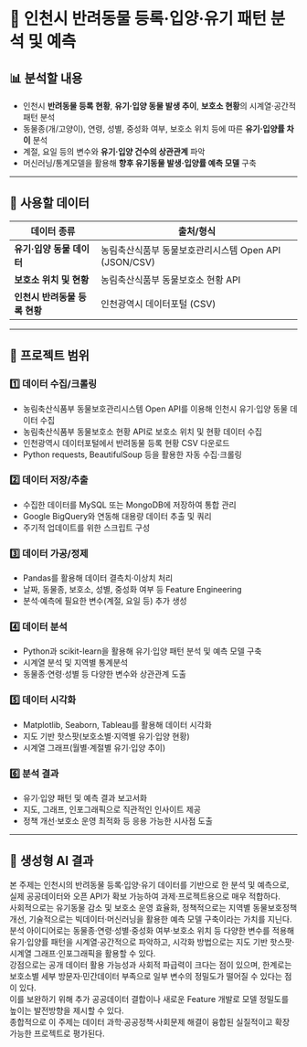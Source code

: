 # 🐾 인천시 반려동물 등록·입양·유기 패턴 분석 및 예측

## 📊 분석할 내용
- 인천시 **반려동물 등록 현황**, **유기·입양 동물 발생 추이**, **보호소 현황**의 시계열·공간적 패턴 분석  
- 동물종(개/고양이), 연령, 성별, 중성화 여부, 보호소 위치 등에 따른 **유기·입양률 차이** 분석  
- 계절, 요일 등의 변수와 **유기·입양 건수의 상관관계** 파악  
- 머신러닝/통계모델을 활용해 **향후 유기동물 발생·입양률 예측 모델** 구축  

---

## 📂 사용할 데이터
| 데이터 종류 | 출처/형식 |
|---|---|
| **유기·입양 동물 데이터** | 농림축산식품부 동물보호관리시스템 Open API (JSON/CSV) |
| **보호소 위치 및 현황** | 농림축산식품부 동물보호소 현황 API |
| **인천시 반려동물 등록 현황** | 인천광역시 데이터포털 (CSV) |

---

## 📌 프로젝트 범위

### 1️⃣ 데이터 수집/크롤링
- 농림축산식품부 동물보호관리시스템 Open API를 이용해 인천시 유기·입양 동물 데이터 수집  
- 농림축산식품부 동물보호소 현황 API로 보호소 위치 및 현황 데이터 수집  
- 인천광역시 데이터포털에서 반려동물 등록 현황 CSV 다운로드  
- Python requests, BeautifulSoup 등을 활용한 자동 수집·크롤링

### 2️⃣ 데이터 저장/추출
- 수집한 데이터를 MySQL 또는 MongoDB에 저장하여 통합 관리  
- Google BigQuery와 연동해 대용량 데이터 추출 및 쿼리  
- 주기적 업데이트를 위한 스크립트 구성

### 3️⃣ 데이터 가공/정제
- Pandas를 활용해 데이터 결측치·이상치 처리  
- 날짜, 동물종, 보호소, 성별, 중성화 여부 등 Feature Engineering  
- 분석·예측에 필요한 변수(계절, 요일 등) 추가 생성

### 4️⃣ 데이터 분석
- Python과 scikit-learn을 활용해 유기·입양 패턴 분석 및 예측 모델 구축  
- 시계열 분석 및 지역별 통계분석  
- 동물종·연령·성별 등 다양한 변수와 상관관계 도출

### 5️⃣ 데이터 시각화
- Matplotlib, Seaborn, Tableau를 활용해 데이터 시각화  
- 지도 기반 핫스팟(보호소별·지역별 유기·입양 현황)  
- 시계열 그래프(월별·계절별 유기·입양 추이)

### 6️⃣ 분석 결과
- 유기·입양 패턴 및 예측 결과 보고서화  
- 지도, 그래프, 인포그래픽으로 직관적인 인사이트 제공  
- 정책 개선·보호소 운영 최적화 등 응용 가능한 시사점 도출

---

## 🤖 생성형 AI 결과
본 주제는 인천시의 반려동물 등록·입양·유기 데이터를 기반으로 한 분석 및 예측으로, 실제 공공데이터와 오픈 API가 확보 가능하여 과제·프로젝트용으로 매우 적합하다.  
사회적으로는 유기동물 감소 및 보호소 운영 효율화, 정책적으로는 지역별 동물보호정책 개선, 기술적으로는 빅데이터·머신러닝을 활용한 예측 모델 구축이라는 가치를 지닌다.  
분석 아이디어로는 동물종·연령·성별·중성화 여부·보호소 위치 등 다양한 변수를 적용해 유기·입양률 패턴을 시계열·공간적으로 파악하고, 시각화 방법으로는 지도 기반 핫스팟·시계열 그래프·인포그래픽을 활용할 수 있다.  
강점으로는 공개 데이터 활용 가능성과 사회적 파급력이 크다는 점이 있으며, 한계로는 보호소별 세부 방문자·민간데이터 부족으로 일부 변수의 정밀도가 떨어질 수 있다는 점이 있다.  
이를 보완하기 위해 추가 공공데이터 결합이나 새로운 Feature 개발로 모델 정밀도를 높이는 발전방향을 제시할 수 있다.  
종합적으로 이 주제는 데이터 과학·공공정책·사회문제 해결이 융합된 실질적이고 확장 가능한 프로젝트로 평가된다.

